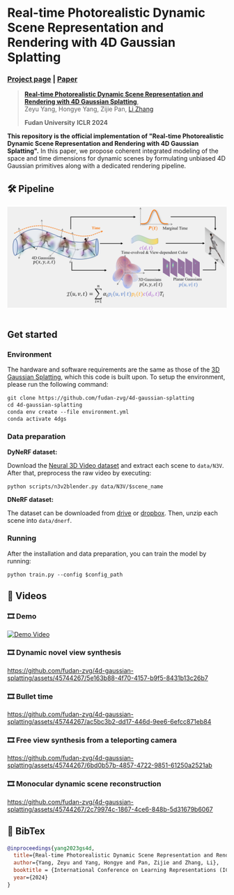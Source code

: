 # Real-time Photorealistic Dynamic Scene Representation and Rendering with 4D Gaussian Splatting
### [Project page](https://fudan-zvg.github.io/4d-gaussian-splatting/) | [Paper](https://arxiv.org/abs/2310.10642)
> [**Real-time Photorealistic Dynamic Scene Representation and Rendering with 4D Gaussian Splatting**](https://arxiv.org/abs/2310.10642),            
> Zeyu Yang, Hongye Yang, Zijie Pan, [Li Zhang](https://lzrobots.github.io)
> 
> **Fudan University**
> **ICLR 2024**

**This repository is the official implementation of "Real-time Photorealistic Dynamic Scene Representation and Rendering with 4D Gaussian Splatting".** In this paper, we propose coherent integrated modeling of the space and time dimensions for dynamic scenes by formulating unbiased 4D Gaussian primitives along with a dedicated rendering pipeline.


## 🛠️ Pipeline
<div align="center">
  <img src="assets/pipeline.png"/>
</div><br/>


## Get started

### Environment

The hardware and software requirements are the same as those of the [3D Gaussian Splatting](https://github.com/graphdeco-inria/gaussian-splatting), which this code is built upon. To setup the environment, please run the following command:

```shell
git clone https://github.com/fudan-zvg/4d-gaussian-splatting
cd 4d-gaussian-splatting
conda env create --file environment.yml
conda activate 4dgs
```

### Data preparation

**DyNeRF dataset:**

Download the [Neural 3D Video dataset](https://fudan-zvg.github.io/4d-gaussian-splatting/) and extract each scene to `data/N3V`. After that, preprocess the raw video by executing:

```shell
python scripts/n3v2blender.py data/N3V/$scene_name
```

**DNeRF dataset:**

The dataset can be downloaded from [drive](https://drive.google.com/file/d/19Na95wk0uikquivC7uKWVqllmTx-mBHt/view?usp=sharing) or [dropbox](https://www.dropbox.com/s/0bf6fl0ye2vz3vr/data.zip?dl=0). Then, unzip each scene into `data/dnerf`.


### Running

After the installation and data preparation, you can train the model by running:

```shell
python train.py --config $config_path
```

## 🎥 Videos

### 🎞️ Demo

[![Demo Video](https://i3.ytimg.com/vi/3cXC9e4CujM/maxresdefault.jpg)](https://www.youtube.com/embed/3cXC9e4CujM)

### 🎞️ Dynamic novel view synthesis

https://github.com/fudan-zvg/4d-gaussian-splatting/assets/45744267/5e163b88-4f70-4157-b9f5-8431b13c26b7

### 🎞️ Bullet time

https://github.com/fudan-zvg/4d-gaussian-splatting/assets/45744267/ac5bc3b2-dd17-446d-9ee6-6efcc871eb84

### 🎞️ Free view synthesis from a teleporting camera

https://github.com/fudan-zvg/4d-gaussian-splatting/assets/45744267/6bd0b57b-4857-4722-9851-61250a2521ab

### 🎞️ Monocular dynamic scene reconstruction

https://github.com/fudan-zvg/4d-gaussian-splatting/assets/45744267/2c79974c-1867-4ce6-848b-5d31679b6067


## 📜 BibTex
```bibtex
@inproceedings{yang2023gs4d,
  title={Real-time Photorealistic Dynamic Scene Representation and Rendering with 4D Gaussian Splatting},
  author={Yang, Zeyu and Yang, Hongye and Pan, Zijie and Zhang, Li},
  booktitle = {International Conference on Learning Representations (ICLR)},
  year={2024}
}
```

